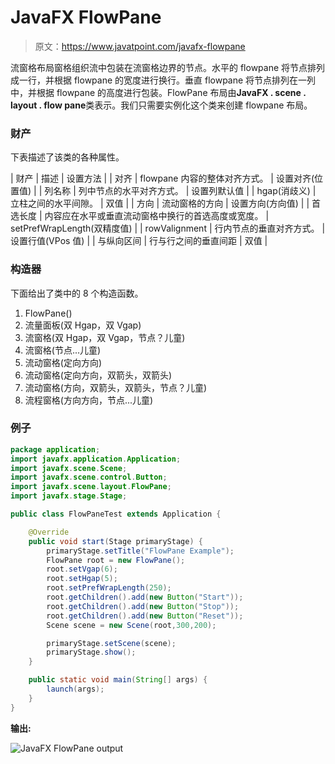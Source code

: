 # JavaFX FlowPane

> 原文：<https://www.javatpoint.com/javafx-flowpane>

流窗格布局窗格组织流中包装在流窗格边界的节点。水平的 flowpane 将节点排列成一行，并根据 flowpane 的宽度进行换行。垂直 flowpane 将节点排列在一列中，并根据 flowpane 的高度进行包装。FlowPane 布局由**JavaFX . scene . layout . flow pane**类表示。我们只需要实例化这个类来创建 flowpane 布局。

### 财产

下表描述了该类的各种属性。

| 财产 | 描述 | 设置方法 |
| 对齐 | flowpane 内容的整体对齐方式。 | 设置对齐(位置值) |
| 列名称 | 列中节点的水平对齐方式。 | 设置列默认值 |
| hgap(消歧义) | 立柱之间的水平间隙。 | 双值 |
| 方向 | 流动窗格的方向 | 设置方向(方向值) |
| 首选长度 | 内容应在水平或垂直流动窗格中换行的首选高度或宽度。 | setPrefWrapLength(双精度值) |
| rowValignment | 行内节点的垂直对齐方式。 | 设置行值(VPos 值) |
| 与纵向区间 | 行与行之间的垂直间距 | 双值 |

### 构造器

下面给出了类中的 8 个构造函数。

1.  FlowPane()
2.  流量面板(双 Hgap，双 Vgap)
3.  流窗格(双 Hgap，双 Vgap，节点？儿童)
4.  流窗格(节点...儿童)
5.  流动窗格(定向方向)
6.  流动窗格(定向方向，双箭头，双箭头)
7.  流动窗格(方向，双箭头，双箭头，节点？儿童)
8.  流程窗格(方向方向，节点...儿童)

### 例子

```java
package application;
import javafx.application.Application;
import javafx.scene.Scene;
import javafx.scene.control.Button;
import javafx.scene.layout.FlowPane;
import javafx.stage.Stage;

public class FlowPaneTest extends Application {

    @Override
    public void start(Stage primaryStage) {
        primaryStage.setTitle("FlowPane Example");
        FlowPane root = new FlowPane();
        root.setVgap(6);
        root.setHgap(5);
        root.setPrefWrapLength(250);
        root.getChildren().add(new Button("Start"));
        root.getChildren().add(new Button("Stop"));
        root.getChildren().add(new Button("Reset"));
        Scene scene = new Scene(root,300,200);

        primaryStage.setScene(scene);
        primaryStage.show();
    }

    public static void main(String[] args) {
        launch(args);
    }
}

```

**输出:**

![JavaFX FlowPane output](../img/7f82084c1551d5936e79373b0f31ff7c.png)